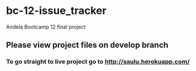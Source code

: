 # bc-12-issue_tracker
Andela Bootcamp 12 final project

## Please view project files on develop branch
### To go straight to live project go to http://saulu.herokuapp.com/ 
